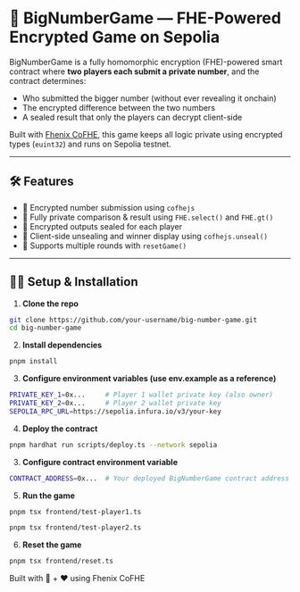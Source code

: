 # 🔐 BigNumberGame — FHE-Powered Encrypted Game on Sepolia

BigNumberGame is a fully homomorphic encryption (FHE)-powered smart contract where **two players each submit a private number**, and the contract determines:
- Who submitted the bigger number (without ever revealing it onchain)
- The encrypted difference between the two numbers
- A sealed result that only the players can decrypt client-side

Built with [Fhenix CoFHE]([https://docs.fhenix.zone](https://cofhe-docs.fhenix.zone/docs/devdocs/overview)), this game keeps all logic private using encrypted types (`euint32`) and runs on Sepolia testnet.

---

## 🛠️ Features

- 🔐 Encrypted number submission using `cofhejs`
- 🧠 Fully private comparison & result using `FHE.select()` and `FHE.gt()`
- 🧾 Encrypted outputs sealed for each player
- 👀 Client-side unsealing and winner display using `cofhejs.unseal()`
- 🔁 Supports multiple rounds with `resetGame()`

---

## 🧑‍💻 Setup & Installation

1. **Clone the repo**

```bash
git clone https://github.com/your-username/big-number-game.git
cd big-number-game
```

2. **Install dependencies**

```bash
pnpm install
```

3. **Configure environment variables (use env.example as a reference)**

```bash
PRIVATE_KEY_1=0x...     # Player 1 wallet private key (also owner)
PRIVATE_KEY_2=0x...     # Player 2 wallet private key
SEPOLIA_RPC_URL=https://sepolia.infura.io/v3/your-key
```

4. **Deploy the contract**

```bash
pnpm hardhat run scripts/deploy.ts --network sepolia
```

3. **Configure contract environment variable**
```bash
CONTRACT_ADDRESS=0x...  # Your deployed BigNumberGame contract address
```

5. **Run the game**

```bash
pnpm tsx frontend/test-player1.ts

pnpm tsx frontend/test-player2.ts

```
6. **Reset the game**

```bash
pnpm tsx frontend/reset.ts
```



Built with 🔐 + ❤️ using Fhenix CoFHE
